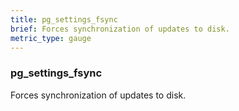 ```yaml
---
title: pg_settings_fsync
brief: Forces synchronization of updates to disk.
metric_type: gauge
---
```

### pg_settings_fsync

Forces synchronization of updates to disk.